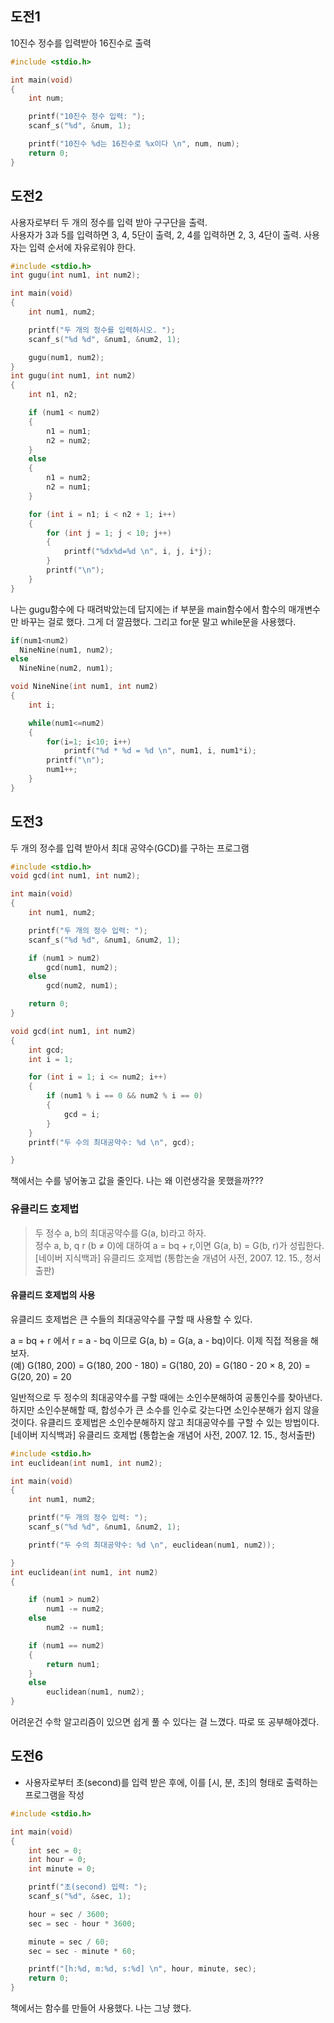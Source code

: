 ## 도전1  
10진수 정수를 입력받아 16진수로 출력  

```c
#include <stdio.h>

int main(void)
{
	int num;

	printf("10진수 정수 입력: ");
	scanf_s("%d", &num, 1);

	printf("10진수 %d는 16진수로 %x이다 \n", num, num);
	return 0;
}   
```

## 도전2  
사용자로부터 두 개의 정수를 입력 받아 구구단을 출력.  
사용자가 3과 5를 입력하면 3, 4, 5단이 출력, 2, 4를 입력하면 2, 3, 4단이 출력. 사용자는 입력 순서에 자유로워야 한다.  

```c
#include <stdio.h>
int gugu(int num1, int num2);

int main(void)
{
	int num1, num2;

	printf("두 개의 정수를 입력하시오. ");
	scanf_s("%d %d", &num1, &num2, 1);

	gugu(num1, num2);
}
int gugu(int num1, int num2)
{
	int n1, n2;

	if (num1 < num2)
	{
		n1 = num1;
		n2 = num2;
	}
	else
	{
		n1 = num2;
		n2 = num1;
	}

	for (int i = n1; i < n2 + 1; i++)
	{
		for (int j = 1; j < 10; j++)
		{
			printf("%dx%d=%d \n", i, j, i*j);
		}
		printf("\n");
	}
}
```
나는 gugu함수에 다 때려박았는데 답지에는 if 부분을 main함수에서 함수의 매개변수만 바꾸는 걸로 했다. 그게 더 깔끔했다. 그리고 for문 말고 while문을 사용했다.  

```c
if(num1<num2)
  NineNine(num1, num2);
else
  NineNine(num2, num1);
```

```c
void NineNine(int num1, int num2)
{
	int i;

	while(num1<=num2)
	{
		for(i=1; i<10; i++)
			printf("%d * %d = %d \n", num1, i, num1*i);
		printf("\n");
		num1++;
	}
}
```

## 도전3  

두 개의 정수를 입력 받아서 최대 공약수(GCD)를 구하는 프로그램  

```c
#include <stdio.h>
void gcd(int num1, int num2);

int main(void)
{
	int num1, num2;

	printf("두 개의 정수 입력: ");
	scanf_s("%d %d", &num1, &num2, 1);

	if (num1 > num2)
		gcd(num1, num2);
	else
		gcd(num2, num1);

	return 0;
}

void gcd(int num1, int num2)
{
	int gcd;
	int i = 1;

	for (int i = 1; i <= num2; i++)
	{
		if (num1 % i == 0 && num2 % i == 0)
		{
			gcd = i;
		}
	}
	printf("두 수의 최대공약수: %d \n", gcd);

}
```  
책에서는 수를 넣어놓고 값을 줄인다. 나는 왜 이런생각을 못했을까???  

### 유클리드 호제법  

> 두 정수 a, b의 최대공약수를 G(a, b)라고 하자.  
정수 a, b, q r (b ≠ 0)에 대하여 a = bq + r,이면 G(a, b) = G(b, r)가 성립한다.  
[네이버 지식백과] 유클리드 호제법 (통합논술 개념어 사전, 2007. 12. 15., 청서출판)

#### 유클리드 호제법의 사용  
유클리드 호제법은 큰 수들의 최대공약수를 구할 때 사용할 수 있다.

a = bq + r 에서 r = a - bq 이므로 G(a, b) = G(a, a - bq)이다. 이제 직접 적용을 해보자.  
(예) G(180, 200) = G(180, 200 - 180) = G(180, 20) = G(180 - 20 × 8, 20) = G(20, 20) = 20

일반적으로 두 정수의 최대공약수를 구할 때에는 소인수분해하여 공통인수를 찾아낸다. 하지만 소인수분해할 때, 합성수가 큰 소수를 인수로 갖는다면 소인수분해가 쉽지 않을 것이다. 유클리드 호제법은 소인수분해하지 않고 최대공약수를 구할 수 있는 방법이다.
[네이버 지식백과] 유클리드 호제법 (통합논술 개념어 사전, 2007. 12. 15., 청서출판)  

```c
#include <stdio.h>
int euclidean(int num1, int num2);

int main(void)
{
	int num1, num2;

	printf("두 개의 정수 입력: ");
	scanf_s("%d %d", &num1, &num2, 1);

	printf("두 수의 최대공약수: %d \n", euclidean(num1, num2));

}
int euclidean(int num1, int num2)
{

	if (num1 > num2)
		num1 -= num2;
	else
		num2 -= num1;

	if (num1 == num2)
	{
		return num1;
	}
	else
		euclidean(num1, num2);
}
```
어려운건 수학 알고리즘이 있으면 쉽게 풀 수 있다는 걸 느꼈다. 따로 또 공부해야겠다.   


## 도전6  

- 사용자로부터 초(second)를 입력 받은 후에, 이를 [시, 분, 초]의 형태로 출력하는 프로그램을 작성  

```c
#include <stdio.h>

int main(void)
{
	int sec = 0;
	int hour = 0;
	int minute = 0;

	printf("초(second) 입력: ");
	scanf_s("%d", &sec, 1);

	hour = sec / 3600;
	sec = sec - hour * 3600;

	minute = sec / 60;
	sec = sec - minute * 60;

	printf("[h:%d, m:%d, s:%d] \n", hour, minute, sec);
	return 0;
}  
```  
책에서는 함수를 만들어 사용했다. 나는 그냥 했다.  
